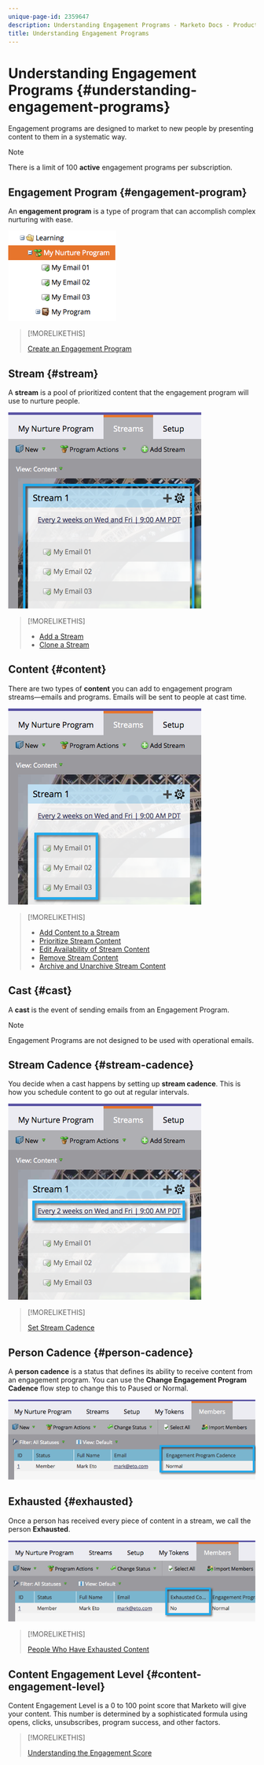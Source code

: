 ```yaml
---
unique-page-id: 2359647
description: Understanding Engagement Programs - Marketo Docs - Product Documentation
title: Understanding Engagement Programs
---
```


# Understanding Engagement Programs {#understanding-engagement-programs}

Engagement programs are designed to market to new people by presenting content to them in a systematic way.

>[!NOTE]
>
>There is a limit of 100 **active** engagement programs per subscription.

## Engagement Program {#engagement-program}

An **engagement program** is a type of program that can accomplish complex nurturing with ease.

![](assets/image2014-9-15-15-3a24-3a57.png)

>[!MORELIKETHIS]
>
>[Create an Engagement Program](/help/marketo/product-docs/email-marketing/drip-nurturing/creating-an-engagement-program/create-an-engagement-program.md)

## Stream {#stream}

A **stream** is a pool of prioritized content that the engagement program will use to nurture people.

![](assets/image2014-9-15-15-3a25-3a4.png)

>[!MORELIKETHIS]
>
>* [Add a Stream](/help/marketo/product-docs/email-marketing/drip-nurturing/creating-an-engagement-program/add-a-stream.md)
>* [Clone a Stream](/help/marketo/product-docs/email-marketing/drip-nurturing/engagement-program-streams/clone-a-stream.md)

## Content {#content}

There are two types of **content** you can add to engagement program streams—emails and programs. Emails will be sent to people at cast time.

![](assets/image2014-9-15-15-3a25-3a18.png)

>[!MORELIKETHIS]
>
>* [Add Content to a Stream](/help/marketo/product-docs/email-marketing/drip-nurturing/creating-an-engagement-program/add-content-to-a-stream.md)
>* [Prioritize Stream Content](/help/marketo/product-docs/email-marketing/drip-nurturing/using-stream-content/prioritize-stream-content.md)
>* [Edit Availability of Stream Content](/help/marketo/product-docs/email-marketing/drip-nurturing/using-stream-content/edit-availability-of-stream-content.md)
>* [Remove Stream Content](/help/marketo/product-docs/email-marketing/drip-nurturing/using-stream-content/remove-stream-content.md)
>* [Archive and Unarchive Stream Content](/help/marketo/product-docs/email-marketing/drip-nurturing/using-stream-content/archive-and-unarchive-stream-content.md)

## Cast {#cast}

A **cast** is the event of sending emails from an Engagement Program.

>[!NOTE]
>
>Engagement Programs are not designed to be used with operational emails.

## Stream Cadence {#stream-cadence}

You decide when a cast happens by setting up **stream cadence**. This is how you schedule content to go out at regular intervals.

  ![](assets/image2014-9-15-15-3a25-3a27.png)

>[!MORELIKETHIS]
>
>[Set Stream Cadence](/help/marketo/product-docs/email-marketing/drip-nurturing/engagement-program-streams/set-stream-cadence.md)

## Person Cadence {#person-cadence}

A **person cadence** is a status that defines its ability to receive content from an engagement program. You can use the **Change Engagement Program Cadence** flow step to change this to Paused or Normal.

  ![](assets/image2014-9-15-15-3a25-3a55.png)

## Exhausted {#exhausted}

Once a person has received every piece of content in a stream, we call the person **Exhausted**.

![](assets/image2014-9-15-15-3a26-3a5.png)

>[!MORELIKETHIS]
>
>[People Who Have Exhausted Content](/help/marketo/product-docs/email-marketing/drip-nurturing/using-engagement-programs/people-who-have-exhausted-content.md)

## Content Engagement Level {#content-engagement-level}

Content Engagement Level is a 0 to 100 point score that Marketo will give your content. This number is determined by a sophisticated formula using opens, clicks, unsubscribes, program success, and other factors.

>[!MORELIKETHIS]
>
>[Understanding the Engagement Score](/help/marketo/product-docs/email-marketing/drip-nurturing/reports-and-notifications/understanding-the-engagement-score.md)
